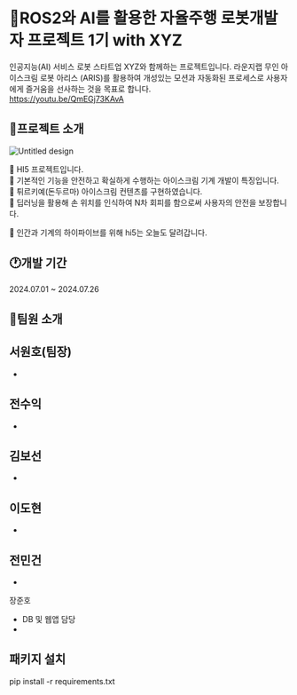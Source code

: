 
# 🍦ROS2와 AI를 활용한 자율주행 로봇개발자 프로젝트 1기 with XYZ
인공지능(AI) 서비스 로봇 스타트업 XYZ와 함께하는 프로젝트입니다.
라운지랩 무인 아이스크림 로봇 아리스 (ARIS)를 활용하여 개성있는 모션과 자동화된 프로세스로 사용자에게 즐거움을 선사하는 것을 목표로 합니다.<br>
<https://youtu.be/QmEGj73KAvA>

## 📃프로젝트 소개
![Untitled design](./app/resource/static/images/character_1.png)

👋 HI5 프로젝트입니다.<br>
👋 기본적인 기능을 안전하고 확실하게 수행하는 아이스크림 기계 개발이 특징입니다.<br>
👋 튀르키예(돈두르마) 아이스크림 컨텐츠를 구현하였습니다.<br>
👋 딥러닝을 활용해 손 위치를 인식하여 N차 회피를 함으로써 사용자의 안전을 보장합니다.<br>

👋 인간과 기계의 하이파이브를 위해 hi5는 오늘도 달려갑니다.<br>

## 🕐개발 기간
2024.07.01 ~ 2024.07.26

## 🙍팀원 소개
서원호(팀장)
- 
- 
전수익
- 
- 
김보선
- 
- 
이도현
- 
- 
전민건
- 
- 
장준호
- DB 및 웹앱 담당
- 

## 패키지 설치
pip install -r requirements.txt
